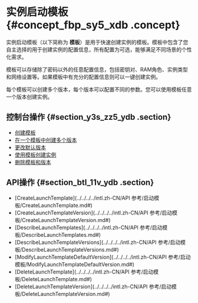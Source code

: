 # 实例启动模板 {#concept_fbp_sy5_xdb .concept}

实例启动模板（以下简称为 **模板**）是用于快速创建实例的模板。模板中包含了您自主选择的用于创建实例的配置信息，所有配置为可选，能够满足不同场景的个性化需求。

模板可以存储除了密码以外的任意配置信息，包括密钥对、RAM角色、实例类型和网络设置等。如果模板中有充分的配置信息则可以一键创建实例。

每个模板可以创建多个版本，每个版本可以配置不同的参数。您可以使用模板任意一个版本创建实例。

## 控制台操作 {#section_y3s_zz5_ydb .section}

-   [创建模板](../../../../intl.zh-CN/用户指南/实例/实例启动模板/创建模板.md#)
-   [在一个模板中创建多个版本](../../../../intl.zh-CN/用户指南/实例/实例启动模板/创建版本.md#)
-   [更改默认版本](../../../../intl.zh-CN/用户指南/实例/实例启动模板/创建版本.md#)
-   [使用模板创建实例](../../../../intl.zh-CN/用户指南/实例/实例启动模板/使用模板创建实例.md#)
-   [删除模板和版本](../../../../intl.zh-CN/用户指南/实例/实例启动模板/删除模板和版本.md#)

## API操作 {#section_btl_11v_ydb .section}

-   [CreateLaunchTemplate](../../../../intl.zh-CN/API 参考/启动模板/CreateLaunchTemplate.md#)
-   [CreateLaunchTemplateVersion](../../../../intl.zh-CN/API 参考/启动模板/CreateLaunchTemplateVersion.md#)
-   [DescribeLaunchTemplates](../../../../intl.zh-CN/API 参考/启动模板/DescribeLaunchTemplates.md#)
-   [DescribeLaunchTemplateVersions](../../../../intl.zh-CN/API 参考/启动模板/DescribeLaunchTemplateVersions.md#)
-   [ModifyLaunchTemplateDefaultVersion](../../../../intl.zh-CN/API 参考/启动模板/ModifyLaunchTemplateDefaultVersion.md#)
-   [DeleteLaunchTemplate](../../../../intl.zh-CN/API 参考/启动模板/DeleteLaunchTemplate.md#)
-   [DeleteLaunchTemplateVersion](../../../../intl.zh-CN/API 参考/启动模板/DeleteLaunchTemplateVersion.md#)

